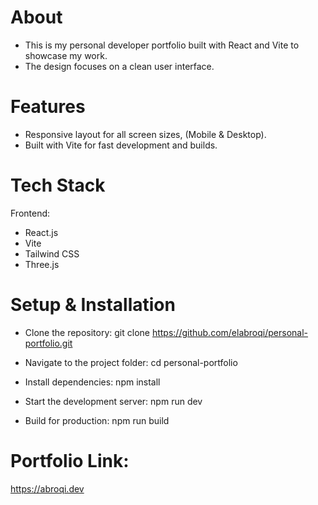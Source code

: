 # About
- This is my personal developer portfolio built with React and Vite to showcase my work.
- The design focuses on a clean user interface.

# Features
- Responsive layout for all screen sizes, (Mobile & Desktop).
- Built with Vite for fast development and builds.

# Tech Stack
Frontend:
- React.js
- Vite
- Tailwind CSS
- Three.js


# Setup & Installation
- Clone the repository:
  git clone https://github.com/elabroqi/personal-portfolio.git

- Navigate to the project folder:
  cd personal-portfolio

- Install dependencies:
  npm install

- Start the development server:
  npm run dev

- Build for production:
  npm run build


# Portfolio Link:
https://abroqi.dev
